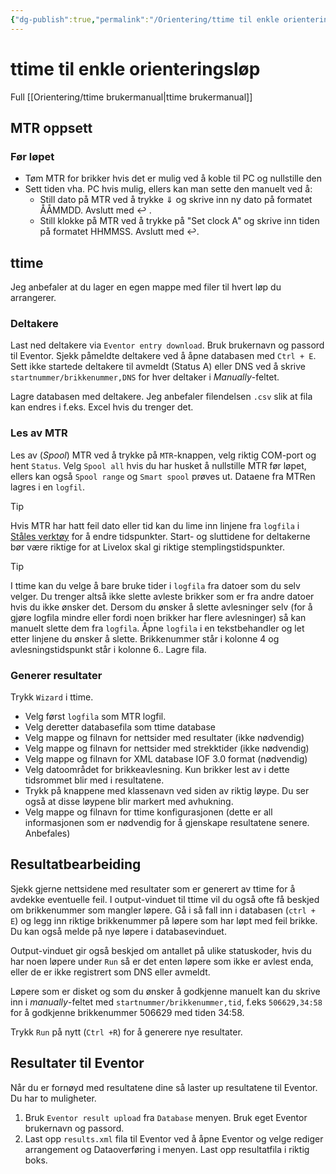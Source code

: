 ```yaml
---
{"dg-publish":true,"permalink":"/Orientering/ttime til enkle orienteringsløp/","title":"ttime til enkle orienteringsløp","tags":["orientering"]}
---
```



# ttime til enkle orienteringsløp
Full [[Orientering/ttime brukermanual\|ttime brukermanual]]

## MTR oppsett

### Før løpet
- Tøm MTR for brikker hvis det er mulig ved å koble til PC og nullstille den
- Sett tiden vha. PC hvis mulig, ellers kan man sette den manuelt ved å: 
	- Still dato på MTR ved å trykke $\Downarrow$ og skrive inn ny dato på formatet ÅÅMMDD. Avslutt med $\hookleftarrow$ .
	- Still klokke på MTR ved å trykke på "Set clock A" og skrive inn tiden på formatet HHMMSS. Avslutt med $\hookleftarrow$.

## ttime
Jeg anbefaler at du lager en egen mappe med filer til hvert løp du arrangerer.

### Deltakere
Last ned deltakere via `Eventor entry download`. Bruk brukernavn og passord til Eventor. Sjekk påmeldte deltakere ved å åpne databasen med `Ctrl + E`. Sett ikke startede deltakere til avmeldt (Status A) eller DNS ved å skrive `startnummer/brikkenummer,DNS` for hver deltaker i *Manually*-feltet.

Lagre databasen med deltakere. Jeg anbefaler filendelsen `.csv` slik at fila kan endres i f.eks. Excel hvis du trenger det.

### Les av MTR
Les av (*Spool*) MTR ved å trykke på `MTR`-knappen, velg riktig COM-port og hent `Status`. Velg `Spool all` hvis du har husket å nullstille MTR før løpet, ellers kan også `Spool range` og `Smart spool` prøves ut. Dataene fra MTRen lagres i en `logfil`. 

>[!Tip]
>Hvis MTR har hatt feil dato eller tid kan du lime inn linjene fra `logfila` i [Ståles verktøy](https://stalegjelsten.github.io/mtr-date-modifier/) for å endre tidspunkter. Start- og sluttidene for deltakerne bør være riktige for at Livelox skal gi riktige stemplingstidspunkter.

>[!Tip]
> I ttime kan du velge å bare bruke tider i `logfila` fra datoer som du selv velger. Du trenger altså ikke slette avleste brikker som er fra andre datoer hvis du ikke ønsker det.
> Dersom du ønsker å slette avlesninger selv (for å gjøre logfila mindre eller fordi noen brikker har flere avlesninger) så kan manuelt slette dem fra `logfila`. Åpne `logfila` i en tekstbehandler og let etter linjene du ønsker å slette. Brikkenummer står i kolonne 4 og avlesningstidspunkt står i kolonne 6.. Lagre fila.

### Generer resultater
Trykk `Wizard` i ttime.
- Velg først `logfila` som MTR logfil. 
- Velg deretter databasefila som ttime database
- Velg mappe og filnavn for nettsider med resultater (ikke nødvendig)
- Velg mappe og filnavn for nettsider med strekktider (ikke nødvendig)
- Velg mappe og filnavn for XML database IOF 3.0 format (nødvendig) 
- Velg datoområdet for brikkeavlesning. Kun brikker lest av i dette tidsrommet blir med i resultatene.
- Trykk på knappene med klassenavn ved siden av riktig løype. Du ser også at disse løypene blir markert med avhukning.
- Velg mappe og filnavn for ttime konfigurasjonen (dette er all informasjonen som er nødvendig for å gjenskape resultatene senere. Anbefales) 

## Resultatbearbeiding
Sjekk gjerne nettsidene med resultater som er generert av ttime for å avdekke eventuelle feil. I output-vinduet til ttime vil du også ofte få beskjed om brikkenummer som mangler løpere. Gå i så fall inn i databasen (`ctrl + E`) og legg inn riktige brikkenummer på løpere som har løpt med feil brikke. Du kan også melde på nye løpere i databasevinduet.

Output-vinduet gir også beskjed om antallet på ulike statuskoder, hvis du har noen løpere under `Run` så er det enten løpere som ikke er avlest enda, eller de er ikke registrert som DNS eller avmeldt.

Løpere som er disket og som du ønsker å godkjenne manuelt kan du skrive inn i *manually*-feltet med `startnummer/brikkenummer,tid`, f.eks `506629,34:58` for å godkjenne brikkenummer 506629 med tiden 34:58.

Trykk `Run` på nytt (`Ctrl +R`) for å generere nye resultater.

## Resultater til Eventor
Når du er fornøyd med resultatene dine så laster up resultatene til Eventor. Du har to muligheter.
1. Bruk `Eventor result upload` fra `Database` menyen. Bruk eget Eventor brukernavn og passord.
2. Last opp `results.xml` fila til Eventor ved å åpne Eventor og velge rediger arrangement og Dataoverføring i menyen. Last opp resultatfila i riktig boks.
